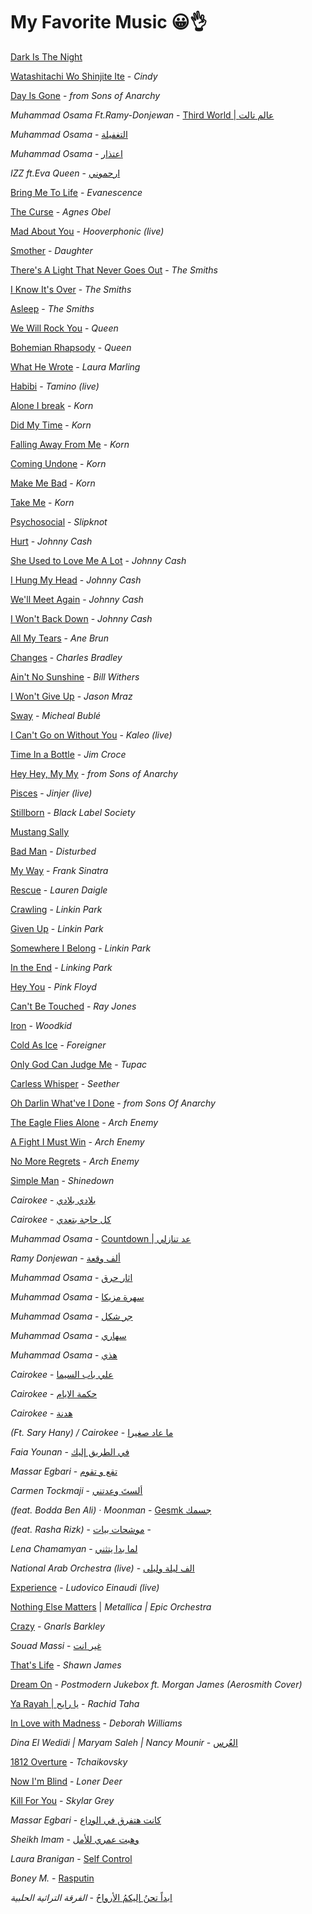 # My Favorite Music :grinning::ok_hand:

[Dark Is The Night](https://www.youtube.com/watch?v=75P0QGi3RO0)

[Watashitachi Wo Shinjite Ite](https://open.spotify.com/track/4xu0gZ96zx1G7UdajUGDqD?si=8d8f1cbc38494ab4) - *Cindy*

[Day Is Gone](https://open.spotify.com/track/2CtHCWOxvOL33wm2OyHOtj?si=44c2d6c4f8a24d9e) - *from Sons of Anarchy*

*Muhammad Osama Ft.Ramy-Donjewan* - [Third World | عالم تالت](https://www.youtube.com/watch?v=at9wseVPcQY)

*Muhammad Osama* - [التغفيلة](https://www.youtube.com/watch?v=9wL8qWp3vs8) 

*Muhammad Osama* - [اعتذار](https://www.youtube.com/watch?v=DlxYwt3TvQM)

*IZZ ft.Eva Queen* - [ارحموني](https://www.youtube.com/watch?v=s5FbBMSnubQ)

[Bring Me To Life](https://www.youtube.com/watch?v=3YxaaGgTQYM) - *Evanescence*

[The Curse](https://www.youtube.com/watch?v=ZKEK5mVTOEo) - *Agnes Obel*

[Mad About You](https://www.youtube.com/watch?v=6EA-MIYY1bg) - *Hooverphonic (live)*

[Smother](https://open.spotify.com/track/2HlkvlAZI3mgm1840wtqJJ?si=c1a67a562fb348ae) - *Daughter*

[There's A Light That Never Goes Out](https://open.spotify.com/track/0WQiDwKJclirSYG9v5tayI?si=e980b2ed51c04079) - *The Smiths*

[I Know It's Over](https://open.spotify.com/track/3M2bD9SMYnJIPdrTKUnBd3?si=c255f0095c4b48e5) - *The Smiths*

[Asleep](https://open.spotify.com/track/2sfe9MVTsxiSiYrRExvhUX?si=9b8caf8cd7304a6b) - *The Smiths*

[We Will Rock You](https://youtu.be/-tJYN-eG1zk?si=wBTTaBdSa95wxJk2) - *Queen*

[Bohemian Rhapsody](https://www.youtube.com/watch?v=fJ9rUzIMcZQ) - *Queen*

[What He Wrote](https://open.spotify.com/track/2CTOa3CEBts3p1NyTVLTXU?si=72b1e138ef1d4e40) - *Laura Marling*

[Habibi](https://www.youtube.com/watch?v=zznlf3ZKQi0) - *Tamino (live)*

[Alone I break](https://www.youtube.com/watch?v=V3GA2d-J2_A) - *Korn*

[Did My Time](https://youtu.be/xmOOGeZE-aE?si=_ndxn-KsReSu-66j) - *Korn*

[Falling Away From Me](https://www.youtube.com/watch?v=2s3iGpDqQpQ) - *Korn*

[Coming Undone](https://youtu.be/CSJXle3LP_Q?si=gjUJfQrWn3dJBoNJ) - *Korn*

[Make Me Bad](https://youtu.be/ujEph5vFwmc?si=4jdJq3loxfHG4_m_) - *Korn*

[Take Me](https://youtu.be/6zMiISKntcY?si=WFkkUpP1OpY6Xr6q) - *Korn*

[Psychosocial](https://open.spotify.com/track/3RAFcUBrCNaboRXoP3S5t1?si=ff91b4c840e9449c) - *Slipknot*

[Hurt](https://youtu.be/8AHCfZTRGiI?si=xHkOqJpIiXMxEy_7) - *Johnny Cash*

[She Used to Love Me A Lot](https://youtu.be/rwRScXqKoXY?si=iBPpEDMM1wjAABY9) - *Johnny Cash*

[I Hung My Head](https://open.spotify.com/track/3iBemYZi4lw53UYDlxqMlw?si=c163da23357f41d6) - *Johnny Cash*

[We'll Meet Again](https://open.spotify.com/track/6SCgT1QDWcsnMusKYua9eE?si=1bf807c383324a6a) - *Johnny Cash*

[I Won't Back Down](https://open.spotify.com/track/6b0AtCzgnYrb7T84o18V4l?si=3418d23308ca4b5d) - *Johnny Cash*

[All My Tears](https://open.spotify.com/track/2UZ8C6abrCuhjelaK1MFz1?si=3eef41b206534377) - *Ane Brun*

[Changes](https://youtu.be/xi49yirJiEA?si=Pnj-eB30l9O4mMk1) - *Charles Bradley*

[Ain't No Sunshine](https://open.spotify.com/track/1k1Bqnv2R0uJXQN4u6LKYt?si=1d819ab064864a0c) - *Bill Withers*

[I Won't Give Up](https://open.spotify.com/track/53QF56cjZA9RTuuMZDrSA6?si=ac8b25feffc94817) - *Jason Mraz*

[Sway](https://open.spotify.com/track/2ajUl8lBLAXOXNpG4NEPMz?si=5b4257ce948b4a36) - *Micheal Bublé*

[I Can't Go on Without You](https://www.youtube.com/watch?v=NcXsK_u4ixI) - *Kaleo (live)*

[Time In a Bottle](https://open.spotify.com/track/7uWFUpGuEfmxYeymkV95jn?si=ff089d2514ee4fd8) - *Jim Croce*

[Hey Hey, My My](https://open.spotify.com/track/4zsHQVzoHRAkUaRdMro1tB?si=12a9f6169f3c4082) - *from Sons of Anarchy*

[Pisces](https://www.youtube.com/watch?v=SQNtGoM3FVU) - *Jinjer (live)*

[Stillborn](https://open.spotify.com/track/7s6Rk59SDllxPq5omrxJT4?si=1203f2c7aa194783) - *Black Label Society*

[Mustang Sally](https://open.spotify.com/track/1XlCCgKKrQQfXaDyv4GrZe?si=bcc43fb665f549db)

[Bad Man](https://open.spotify.com/track/0CGyintEvK6qL0BPvQWZ37?si=82118d01fa76497e) - *Disturbed*

[My Way](https://open.spotify.com/track/3spdoTYpuCpmq19tuD0bOe?si=64d76d30b91847b1) - *Frank Sinatra*

[Rescue](https://open.spotify.com/track/7r9kOxiNDnkAg5QKqtyjVk?si=66956a4be1644991) - *Lauren Daigle*

[Crawling](https://open.spotify.com/track/57BrRMwf9LrcmuOsyGilwr?si=74dd0e47faa447c1) - *Linkin Park*

[Given Up](https://open.spotify.com/track/400lQTCx3wYGgqAIHSZbNA?si=f6979a34c48946a2) - *Linkin Park*

[Somewhere I Belong](https://open.spotify.com/track/3fjmSxt0PskST13CSdBUFx?si=b0230e9f18cd4101) - *Linkin Park*

[In the End](https://open.spotify.com/track/60a0Rd6pjrkxjPbaKzXjfq?si=adf2318f0c1d4b8e) - *Linking Park*

[Hey You](https://open.spotify.com/track/7F02x6EKYIQV3VcTaTm7oN?si=4d4762c6b24e4712) - *Pink Floyd*

[Can't Be Touched](https://open.spotify.com/track/3zmduBNsQ6BPDTZAkXzG5K?si=e8bbd8737ad64829) - *Ray Jones*

[Iron](https://open.spotify.com/track/59JXnQ3QCfMX572aDTYd46?si=fb96f1e460434682) - *Woodkid*

[Cold As Ice](https://www.youtube.com/watch?v=ySb1f9zWJkQ) - *Foreigner*

[Only God Can Judge Me](https://open.spotify.com/track/7sKt5Y2zJpYw78iAxndB8y?si=92b5f6f0746f4090) - *Tupac*

[Carless Whisper](https://open.spotify.com/track/2gvm4kkAjWXQEXDA9MnyS6?si=65681070c7a4467c) - *Seether*

[Oh Darlin What've I Done](https://open.spotify.com/track/18lZDzgg3HetL1FmmcED1j?si=9220a6774adf40b7) - *from Sons Of Anarchy*

[The Eagle Flies Alone](https://youtu.be/mjF1rmSV1dM?si=umXAMOgXD1tk03S4) - *Arch Enemy*

[A Fight I Must Win](https://open.spotify.com/track/6Yb6ofPLgbb5QhhuWQXtnk?si=5ba1c3ab277a446e) - *Arch Enemy*

[No More Regrets](https://youtu.be/tc-p93x5rPQ?si=sidzywY9Orj-VUrV) - *Arch Enemy*

[Simple Man](https://www.youtube.com/watch?v=HbN99f9esS4) - *Shinedown*

*Cairokee* - [بلادي بلادي](https://www.youtube.com/watch?v=PFluoa_HN9c)

*Cairokee* - [كل حاجة بتعدي](https://www.youtube.com/watch?v=VubcWIQTbdg)

*Muhammad Osama* - [Countdown | عد تنازلي](https://www.youtube.com/watch?v=hlDf519uBiY)

*Ramy Donjewan* - [ألف وقعة](https://www.youtube.com/watch?v=jMDWBv2KUWU)

*Muhammad Osama* - [اثار حرق](https://open.spotify.com/track/4tMMNC1ZoZ1yHWjAcAIpkn?si=17184448ecac4385)

*Muhammad Osama* - [سهرة مزيكا](https://youtu.be/TZnFekPacbU?si=PN9hJd_SNOfyZAKJ)

*Muhammad Osama* - [جر شكل](https://www.youtube.com/watch?v=JHXECGs0_uE)

*Muhammad Osama* - [سهاري](https://www.youtube.com/watch?v=B1hV7Q28kWg)

*Muhammad Osama* - [هذي](https://www.youtube.com/watch?v=d5V_pcJIaPI)

*Cairokee* - [علي باب السيما](https://open.spotify.com/track/5gdERhZjshqCGHnCPWJhqM?si=717951430d93406f)

*Cairokee* - [حكمة الايام](https://open.spotify.com/track/2xJ0wrRkWDi6XxQsiYbO3T?si=e66e7c4d63fc4e26)

*Cairokee* - [هدنة](https://open.spotify.com/track/2hAtcjGIiALnCGdAt2hP1M?si=c1e0a6a80af74fda)

*(Ft. Sary Hany) / Cairokee* - [ما عاد صغيرا](https://www.youtube.com/watch?v=Go52NaNzYyU)

*Faia Younan* - [في الطريق إليك](https://www.youtube.com/watch?v=mWPB2AcF13A)

*Massar Egbari* - [تقع و تقوم](https://www.youtube.com/watch?v=pylXq13bGio)

*Carmen Tockmaji* - [ألستَ وعدتني](https://www.youtube.com/watch?v=0Hl1e1rra6Q)

*(feat. Bodda Ben Ali) · Moonman* - [Gesmk جسمك](https://soundcloud.com/abram-louies/gesmk-feat-bodda-ben-ali)

*(feat. Rasha Rizk)* - [موشحات بيات](https://www.youtube.com/watch?v=bhjig1lqdvU) - 

*Lena Chamamyan* - [لما بدا يتثني](https://www.youtube.com/watch?v=7B2DH5eBvXc)

*National Arab Orchestra (live)* - [الف ليلة وليلى](https://www.youtube.com/watch?v=Q_HoGYhk4x8)

[Experience](https://www.youtube.com/watch?v=hN_q-_nGv4U) - *Ludovico Einaudi (live)*

[Nothing Else Matters](https://www.youtube.com/watch?v=wnk4-9gosm4) | *Metallica | Epic Orchestra*

[Crazy](https://www.youtube.com/watch?v=-N4jf6rtyuw) - *Gnarls Barkley*

 *Souad Massi* - [غير انت](https://www.youtube.com/watch?v=eGTtdzOYnYU)

[That's Life](https://www.youtube.com/watch?v=uF4-ZXeG_1E) - *Shawn James*

[Dream On](https://www.youtube.com/watch?v=Yq4KA0mUnC8) - *Postmodern Jukebox ft. Morgan James (Aerosmith Cover)*

[Ya Rayah | يا رايح](https://www.youtube.com/watch?v=MS83C0r3FUY) - *Rachid Taha*
  
[In Love with Madness](https://www.youtube.com/watch?v=sGsxZZ1ew7M) - *Deborah Williams*

 *Dina El Wedidi | Maryam Saleh | Nancy Mounir* - [العُرس](https://www.youtube.com/watch?v=rPEpagUO7LI)

[1812 Overture](https://youtu.be/QUpuAvQQrC0?si=_tzcil3NeuEURJXc) - *Tchaikovsky*

[Now I'm Blind](https://www.youtube.com/watch?v=s4SegKklOAM) - *Loner Deer*

[Kill For You](https://open.spotify.com/track/0rI56S1biB0efYypn7eNpP?si=ed906a190a4748cc) - *Skylar Grey*

*Massar Egbari* - [كانت هتفرق في الوداع](https://www.youtube.com/watch?v=AkfJnp77byQ)

*Sheikh Imam* - [وهبت عمري للأمل](https://www.youtube.com/watch?v=QLcGs-eosOE)

*Laura Branigan* - [Self Control](https://www.youtube.com/watch?v=RP0_8J7uxhs)

*Boney M.* - [Rasputin](https://www.youtube.com/watch?v=16y1AkoZkmQ)

[ابداً تحنُ إليكمُ الأرواحُ](https://www.youtube.com/watch?v=ec41EmqNG_I) - *الفرقة التراثية الحلبية*

